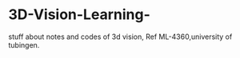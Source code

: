 # 3D-Vision-Learning-
stuff about notes and codes of 3d vision, Ref ML-4360,university of tubingen.
